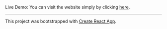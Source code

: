 
Live Demo: You can visit the website simply by clicking <a href="#" target="_blank">here</a>.

---

This project was bootstrapped with [Create React App](https://github.com/facebook/create-react-app).
